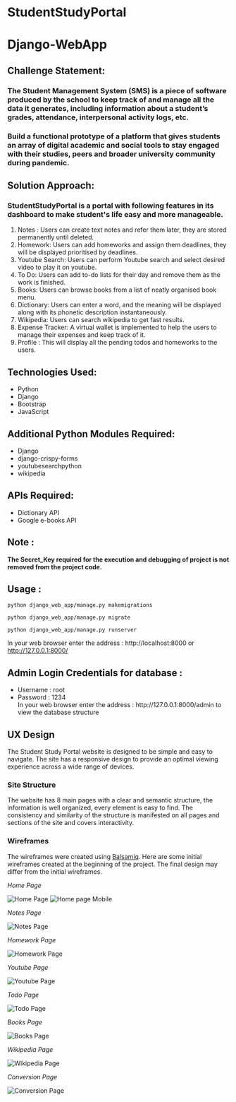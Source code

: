 # StudentStudyPortal
# Django-WebApp      

<h2>Challenge Statement:</h2>
    <h3>The Student Management System (SMS) is a piece of software produced by the school to keep track of and manage all the data it generates, including information about a student’s grades, attendance, interpersonal activity logs, etc.</h3>
    <h3>Build a functional prototype of a platform that gives students an array of digital academic and social tools to stay engaged with their studies, peers and broader university community during pandemic.</h3>

    

<h2>Solution Approach:</h2>
    <h3> StudentStudyPortal is a portal with following features in its dashboard to make student's life easy and more manageable.</h3> 
    <ol>
        <li>Notes : Users can create text notes and refer them later, they are stored permanently until deleted.</li>
        <li>Homework: Users can add homeworks and assign them deadlines, they will be displayed prioritised by deadlines.</li>
        <li>Youtube Search: Users can perform Youtube search and select desired video to play it on youtube.</li>
        <li>To Do: Users can add to-do lists for their day and remove them as the work is finished.</li>
        <li>Books: Users can browse books from a list of neatly organised book menu.</li>
        <li>Dictionary: Users can enter a word, and the meaning will be displayed along with its phonetic description instantaneously.</li>
        <li>Wikipedia: Users can search wikipedia to get fast results.</li>
        <li>Expense Tracker: A virtual wallet is implemented to help the users to manage their expenses and keep track of it.</li>
        <li>Profile : This will display all the pending todos and homeworks to the users.</li>
    </ol>
    
<h2>Technologies Used:</h2>
<ul>
    <li>Python</li>
    <li>Django</li>
    <li>Bootstrap</li>
    <li>JavaScript</li>
</ul>
    
<h2>Additional Python Modules Required:</h2>
<ul>
    <li>Django</li>
    <li>django-crispy-forms</li>
    <li>youtubesearchpython</li>
    <li>wikipedia</li>
</ul>

<h2>APIs Required:</h2>
<ul>
    <li>Dictionary API </li>
    <li>Google e-books API</li>
</ul>
  
<h2>Note :</h2>

<b>The Secret_Key required for the execution and debugging of project is not removed from the project code.</b>
  
<h2>Usage :</h2>

    python django_web_app/manage.py makemigrations

    python django_web_app/manage.py migrate

    python django_web_app/manage.py runserver
    
   In your web browser enter the address : http://localhost:8000 or http://127.0.0.1:8000/
   
<h2>Admin Login Credentials for database :</h2>
<ul>
  <li>Username : root</li>
  <li>Password : 1234</li>
 In your web browser enter the address : http://127.0.0.1:8000/admin to view the database structure 
</ul>

## UX Design
The Student Study Portal website is designed to be simple and easy to navigate. The site has a responsive design to provide an optimal viewing experience across a wide range of devices.

### Site Structure
The website has 8 main pages with a clear and semantic structure, the information is well organized, every element is easy to find. The consistency and similarity of the structure is manifested on all pages and sections of the site and covers interactivity.

### Wireframes
The wireframes were created using [Balsamiq](https://balsamiq.com/). Here are some initial wireframes created at the beginning of the project. The final design may differ from the initial wireframes.

*Home Page*

![Home Page](docs/images/wireframes/student1.png)
![ Home page Mobile](docs/images/wireframes/student1.png)

*Notes Page*

![Notes Page](docs/images/wireframes/notes.png)

*Homework Page*

![Homework Page](docs/images/wireframes/homework.png)

*Youtube Page*

![Youtube Page](docs/images/wireframes/youtube.png)

*Todo Page*

![Todo Page](docs/images/wireframes/todo.png)

*Books Page*

![Books Page](docs/images/wireframes/books.png)

*Wikipedia Page*

![Wikipedia Page](docs/images/wireframes/wikipedia.png)

*Conversion Page*

![Conversion Page](docs/images/wireframes/conversion.png)

